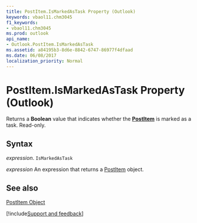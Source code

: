```yaml
---
title: PostItem.IsMarkedAsTask Property (Outlook)
keywords: vbaol11.chm3045
f1_keywords:
- vbaol11.chm3045
ms.prod: outlook
api_name:
- Outlook.PostItem.IsMarkedAsTask
ms.assetid: a84195b3-8d6e-8842-6747-86977f4dfaad
ms.date: 06/08/2017
localization_priority: Normal
---
```



# PostItem.IsMarkedAsTask Property (Outlook)

Returns a  **Boolean** value that indicates whether the **[PostItem](Outlook.PostItem.md)** is marked as a task. Read-only.


## Syntax

_expression_. `IsMarkedAsTask`

 _expression_ An expression that returns a [PostItem](./Outlook.PostItem.md) object.


## See also


[PostItem Object](Outlook.PostItem.md)

[!include[Support and feedback](~/includes/feedback-boilerplate.md)]